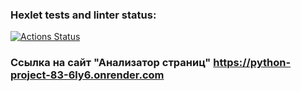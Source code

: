 ### Hexlet tests and linter status:
[![Actions Status](https://github.com/Habited/python-project-83/actions/workflows/hexlet-check.yml/badge.svg)](https://github.com/Habited/python-project-83/actions)

### Ссылка на сайт "Анализатор страниц" https://python-project-83-6ly6.onrender.com